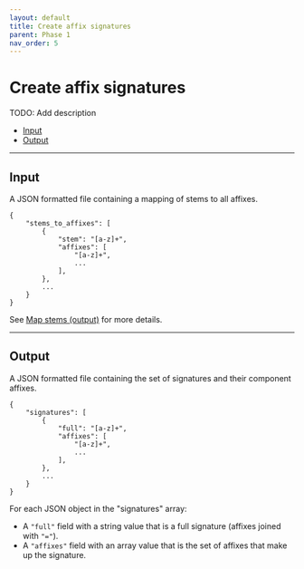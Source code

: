 ```yaml
---
layout: default
title: Create affix signatures
parent: Phase 1
nav_order: 5
---
```


# Create affix signatures

TODO: Add description

+ [Input](#input)
+ [Output](#output)

---

## Input

A JSON formatted file containing a mapping of stems to all affixes.

```
{
    "stems_to_affixes": [
        {
            "stem": "[a-z]+",
            "affixes": [
                "[a-z]+",
                ...
            ],
        },
        ...
    }
}
```

See [Map stems (output)](./MapStems.html#output) for more details.

---

## Output

A JSON formatted file containing the set of signatures and their component affixes.

```
{
    "signatures": [
        {
            "full": "[a-z]+",
            "affixes": [
                "[a-z]+",
                ...
            ],
        },
        ...
    }
}
```

For each JSON object in the "signatures" array:

+ A `"full"` field with a string value that is a full signature (affixes joined with `"="`).
+ A `"affixes"` field with an array value that is the set of affixes that make up the signature.
